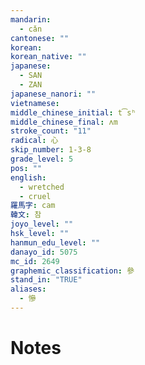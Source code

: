 ```yaml
---
mandarin:
  - cǎn
cantonese: ""
korean:
korean_native: ""
japanese:
  - SAN
  - ZAN
japanese_nanori: ""
vietnamese:
middle_chinese_initial: t͡sʰ
middle_chinese_final: ʌm
stroke_count: "11"
radical: 心
skip_number: 1-3-8
grade_level: 5
pos: ""
english:
  - wretched
  - cruel
羅馬字: cam
韓文: 참
joyo_level: ""
hsk_level: ""
hanmun_edu_level: ""
danayo_id: 5075
mc_id: 2649
graphemic_classification: 參
stand_in: "TRUE"
aliases:
  - 慘
---
```


# Notes
